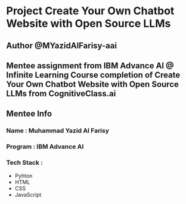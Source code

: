 # Project Create Your Own Chatbot Website with Open Source LLMs

## Author @MYazidAlFarisy-aai

## Mentee assignment from IBM Advance AI @ Infinite Learning Course completion of Create Your Own Chatbot Website with Open Source LLMs from CognitiveClass.ai

## Mentee Info

### Name : Muhammad Yazid Al Farisy
### Program : IBM Advance AI
### Tech Stack :
- Pyhton
- HTML
- CSS
- JavaScript
